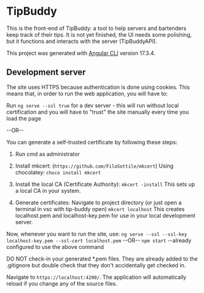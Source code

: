 # TipBuddy

This is the front-end of TipBuddy: a tool to help servers and bartenders keep track of their tips. It is not yet finished, the UI needs some polishing, but it functions and interacts with the server (TipBuddyAPI).

This project was generated with [Angular CLI](https://github.com/angular/angular-cli) version 17.3.4.

## Development server

The site uses HTTPS because authentication is done using cookies. This means that, in order to run the web application, you will have to:

Run `ng serve --ssl true` for a dev server - this will run without local certification and you will have to "trust" the site manually every time you load the page

--OR--

You can generate a self-trusted certificate by following these steps:

1. Run cmd as administrator

2. Install mkcert: (`https://github.com/FiloSottile/mkcert`)
    Using chocolatey:
    `choco install mkcert`

3. Install the local CA (Certificate Authority):
    `mkcert -install`
    This sets up a local CA in your system.

4. Generate certificates:
    Navigate to project directory (or just open a terminal in vsc with tip-buddy open)
    `mkcert localhost`
    This creates localhost.pem and localhost-key.pem for use in your local development server.

Now, whenever you want to run the site, use:
    `ng serve --ssl --ssl-key localhost-key.pem --ssl-cert localhost.pem`
--OR--
    `npm start` --already configured to use the above command

DO NOT check-in your generated *.pem files. They are already added to the .gitignore but double check that they don't accidentally get checked in.

Navigate to `https://localhost:4200/`. The application will automatically reload if you change any of the source files.
